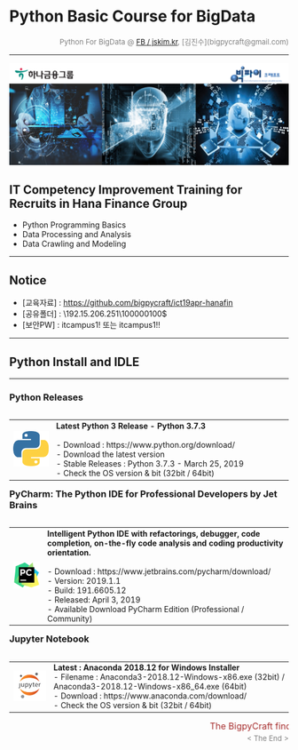 
# Python Basic Course for BigData

<div align='right'><font size=2 color='gray'>Python For BigData @ <font color='blue'><a href='https://www.facebook.com/jskim.kr'>FB / jskim.kr</a></font>, [김진수](bigpycraft@gmail.com)</font></div>
<hr>

<img src="./images/img_front_readme.png">

## IT Competency Improvement Training for Recruits in Hana Finance Group
- Python Programming Basics
- Data Processing and Analysis
- Data Crawling and Modeling

<hr>

## Notice 
* [교육자료] : https://github.com/bigpycraft/ict19apr-hanafin
* [공유폴더] : \\192.15.206.251\100000100$
* [보안PW]   : itcampus1! 또는 itcampus1!!

<hr>

## Python Install and IDLE 

<hr>

<h3> Python Releases </h3>

<table align="left">
    <tr align="left">
        <td width="200">
            <a href="https://www.python.org/download/">
            <img src="./images/icon_python3.png" width="120" />
            </a>
        </td>
        <td width="800">
<div align="left">
<b> Latest Python 3 Release - Python 3.7.3 </b>
<br/><br/>
- Download : https://www.python.org/download/
<br/>
- Download the latest version 
<br/>
- Stable Releases : Python 3.7.3 - March 25, 2019
<br/>
- Check the OS version & bit (32bit / 64bit)

</div></td>
    </tr>
</table>
<br/>


<hr>

<h3> PyCharm: The Python IDE for Professional Developers by Jet Brains</h3>

<table align="left">
    <tr align="left">
        <td width="200">
            <a href="https://www.jetbrains.com/pycharm/download/">
            <img src="./images/icon_pycharm.png" width="120" />
            </a>
        </td>
        <td width="800">
<div align="left">
<b> Intelligent Python IDE with refactorings, debugger, code completion, on-the-fly code analysis and coding productivity orientation.</b>
<br/><br/>
- Download : https://www.jetbrains.com/pycharm/download/
<br/>
- Version: 2019.1.1
<br/>
- Build: 191.6605.12
<br/>
- Released: April 3, 2019
<br/>
- Available Download PyCharm Edition (Professional / Community)
<br/>

</div></td>
    </tr>
</table>
<br/>


<hr>

<h3> Jupyter Notebook </h3>

<table align="left">
    <tr align="left">
        <td width="200">
            <a href="https://www.anaconda.com/distribution/">
            <img src="./images/icon_jupyter.jpg" width="120" />
            </a>
        </td>
        <td width="800">
<div align="left">
<b> Latest : Anaconda 2018.12 for Windows Installer </b>
<br/>
- Filename : Anaconda3-2018.12-Windows-x86.exe (32bit) / Anaconda3-2018.12-Windows-x86_64.exe (64bit)
<br/>
- Download : https://www.anaconda.com/download/
<br/>
- Check the OS version & bit (32bit / 64bit)
</div></td>
    </tr>
</table>
<br/>


<hr>
<marquee><font size=3 color='brown'>The BigpyCraft find the information to design valuable society with Technology & Craft.</font></marquee>
<div align='right'><font size=2 color='gray'> &lt; The End &gt; </font></div>
